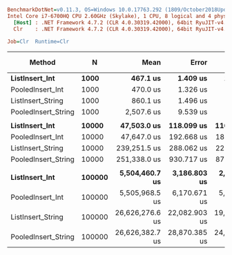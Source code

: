``` ini

BenchmarkDotNet=v0.11.3, OS=Windows 10.0.17763.292 (1809/October2018Update/Redstone5)
Intel Core i7-6700HQ CPU 2.60GHz (Skylake), 1 CPU, 8 logical and 4 physical cores
  [Host] : .NET Framework 4.7.2 (CLR 4.0.30319.42000), 64bit RyuJIT-v4.7.3324.0
  Clr    : .NET Framework 4.7.2 (CLR 4.0.30319.42000), 64bit RyuJIT-v4.7.3324.0

Job=Clr  Runtime=Clr  

```
|              Method |      N |            Mean |         Error |        StdDev | Ratio | RatioSD | Gen 0/1k Op | Gen 1/1k Op | Gen 2/1k Op | Allocated Memory/Op |
|-------------------- |------- |----------------:|--------------:|--------------:|------:|--------:|------------:|------------:|------------:|--------------------:|
|      **ListInsert_Int** |   **1000** |        **467.1 us** |      **1.409 us** |      **1.318 us** |  **1.00** |    **0.00** |     **10.2539** |           **-** |           **-** |             **33120 B** |
|    PooledInsert_Int |   1000 |        470.0 us |      1.326 us |      1.176 us |  1.01 |    0.00 |           - |           - |           - |                60 B |
|   ListInsert_String |   1000 |        860.1 us |      1.496 us |      1.400 us |  1.84 |    0.00 |     20.5078 |           - |           - |             65848 B |
| PooledInsert_String |   1000 |      2,507.6 us |      9.539 us |      8.922 us |  5.37 |    0.03 |           - |           - |           - |                64 B |
|                     |        |                 |               |               |       |         |             |             |             |                     |
|      **ListInsert_Int** |  **10000** |     **47,503.0 us** |    **118.099 us** |    **110.470 us** |  **1.00** |    **0.00** |           **-** |           **-** |           **-** |            **263105 B** |
|    PooledInsert_Int |  10000 |     47,647.0 us |    192.668 us |    180.222 us |  1.00 |    0.00 |           - |           - |           - |                   - |
|   ListInsert_String |  10000 |    239,251.5 us |    288.062 us |    224.900 us |  5.03 |    0.01 |           - |           - |           - |            527259 B |
| PooledInsert_String |  10000 |    251,338.0 us |    930.717 us |    870.593 us |  5.29 |    0.02 |           - |           - |           - |                   - |
|                     |        |                 |               |               |       |         |             |             |             |                     |
|      **ListInsert_Int** | **100000** |  **5,504,460.7 us** |  **3,186.803 us** |  **2,980.938 us** |  **1.00** |    **0.00** |           **-** |           **-** |           **-** |           **4202808 B** |
|    PooledInsert_Int | 100000 |  5,505,968.5 us |  6,170.671 us |  5,772.050 us |  1.00 |    0.00 |           - |           - |           - |                   - |
|   ListInsert_String | 100000 | 26,626,276.6 us | 22,082.903 us | 19,575.918 us |  4.84 |    0.00 |   1000.0000 |   1000.0000 |   1000.0000 |           8397136 B |
| PooledInsert_String | 100000 | 26,626,382.7 us | 28,870.385 us | 24,108.079 us |  4.84 |    0.00 |           - |           - |           - |                   - |
